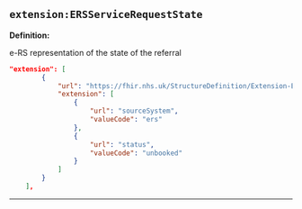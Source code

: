 ## `extension:ERSServiceRequestState`

<b>Definition:</b><br>

e-RS representation of the state of the referral

```json
"extension": [
        {
            "url": "https://fhir.nhs.uk/StructureDefinition/Extension-England-ERSServiceRequestState",
            "extension": [
                {
                    "url": "sourceSystem",
                    "valueCode": "ers"
                },
                {
                    "url": "status",
                    "valueCode": "unbooked"
                }
            ]
        }
    ],
```

---
